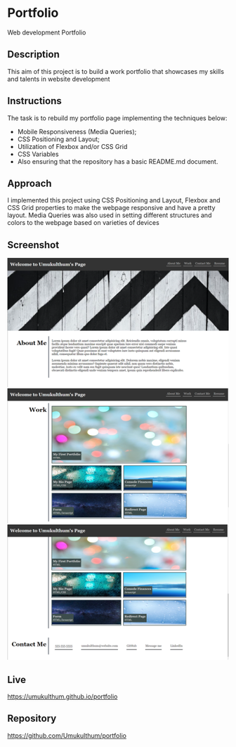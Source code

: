 # Portfolio
Web development Portfolio


## Description
This aim of this project is to build a work portfolio that showcases my skills and talents in website development


## Instructions
The task is to rebuild my portfolio page implementing the techniques below:
* Mobile Responsiveness (Media Queries);
* CSS Positioning and Layout; 
* Utilization of Flexbox and/or CSS Grid
* CSS Variables
* Also ensuring that the repository has a basic README.md document.


## Approach
I implemented this project using CSS Positioning and Layout, Flexbox and CSS Grid properties to make the webpage responsive and have a pretty layout.
Media Queries was also used in setting different structures and colors to the webpage based on varieties of devices


## Screenshot
![image][page-1]
![image][page-2]
![image][page-3]

## Live
https://umukulthum.github.io/portfolio


## Repository
https://github.com/Umukulthum/portfolio


[page-1]: /docs/web-page-1.png
[page-2]: /docs/web-page-2.png
[page-3]: /docs/web-page-3.png
